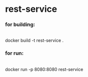 # rest-service

<strong><h3>for building: </h3></strong> <br>
docker build -t rest-service .

<strong><h3>for run: </h3></strong> <br>
docker run -p 8080:8080 rest-service
